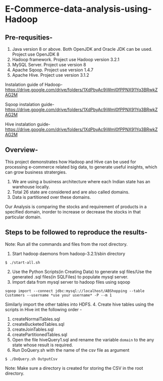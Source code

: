 # E-Commerce-data-analysis-using-Hadoop
Pre-requsities-
---------------
1. Java version 8 or above. Both OpenJDK and Oracle JDK can be used. Project use OpenJDK 8
2. Hadoop framework. Project use Hadoop version 3.2.1
3. MySQL Server. Project use version 8
4. Apache Sqoop. Project use version 1.4.7
5. Apache Hive. Project use version 3.1.2

Instalation guide of Hadoop-
https://drive.google.com/drive/folders/1XdPbyAc9iWml0fPPNX91Yq3BRwkZAG2M

Sqoop instalation guide-
https://drive.google.com/drive/folders/1XdPbyAc9iWml0fPPNX91Yq3BRwkZAG2M

Hive instalation guide-
https://drive.google.com/drive/folders/1XdPbyAc9iWml0fPPNX91Yq3BRwkZAG2M

Overview-
---------
This project demonstrates how Hadoop and Hive can be used for processing e-commerce related big data, to generate useful insights, which can grow business stratergies. 

1. We are using a business architecture where each Indian state has an warehouse locally.
2. Total 26 state are considered and are also called domains.
3. Data is partitioned over these domains.

Our Analysis is comparing the stocks and requirement of products in a specified domain, inorder to increase or decrease the stocks in that particular domain.

Steps to be followed to reproduce the results-
----------------------------------------------
Note: Run all the commands and files from the root directory.

1. Start hadoop daemons from hadoop-3.2.1/sbin directory
```
$ ./start-all.sh
```
2. Use the Python Scripts(in Creating Data) to generate sql files/Use the generated .sql files(in SQLFiles) to populate mysql server.
3. Import data from mysql server to hadoop files using sqoop
```
sqoop import --connect jdbc:mysql://localhost/ABShopping --table Customers --username *use your username* -P --m 1
```
Similarly import the other tables into HDFS.
4. Create hive tables using the scripts in Hive int the following order -
  1. createNormalTables.sql
  2. createBucketedTables.sql
  3. createJoinTables.sql
  4. createPartitionedTables.sql
5. Open the file hiveQuery1.sql and rename the variable ```domain``` to the any state whose result is required.
6. Run DoQuery.sh with the name of the csv file as argument
```
$ ./DoQuery.sh OutputCsv
```
Note: Make sure a directory is created for storing the CSV in the root directory. 

